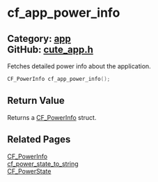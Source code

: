 [](../header.md ':include')

# cf_app_power_info

Category: [app](/api_reference?id=app)  
GitHub: [cute_app.h](https://github.com/RandyGaul/cute_framework/blob/master/include/cute_app.h)  
---

Fetches detailed power info about the application.

```cpp
CF_PowerInfo cf_app_power_info();
```

## Return Value

Returns a [CF_PowerInfo](/app/cf_powerinfo.md) struct.

## Related Pages

[CF_PowerInfo](/app/cf_powerinfo.md)  
[cf_power_state_to_string](/app/cf_power_state_to_string.md)  
[CF_PowerState](/app/cf_powerstate.md)  
